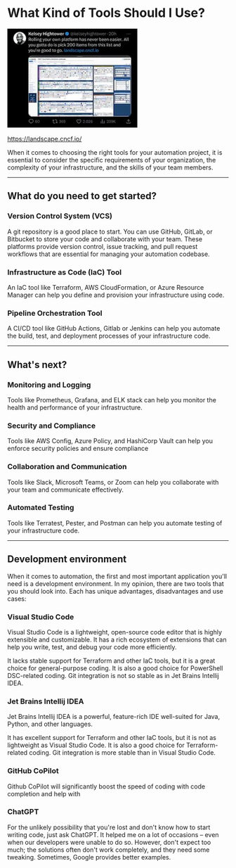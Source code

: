 # What Kind of Tools Should I Use?

![IMG_5716.jpeg](pictures/IMG_5716.jpeg)

https://landscape.cncf.io/

When it comes to choosing the right tools for your automation project, it is essential to consider the specific
requirements of your organization, the complexity of your infrastructure, and the skills of your team members.

---

## What do you need to get started?

### Version Control System (VCS)

A git repository is a good place to start. You can use GitHub, GitLab, or Bitbucket to store your code and collaborate
with your team. These platforms provide version control, issue tracking, and pull request workflows that are essential
for managing your automation codebase.

### Infrastructure as Code (IaC) Tool

An IaC tool like Terraform, AWS CloudFormation, or Azure Resource Manager can help you define and provision your
infrastructure using code.

### Pipeline Orchestration Tool

A CI/CD tool like GitHub Actions, Gitlab or Jenkins can help you automate the build, test, and deployment
processes of your infrastructure code.

---

## What's next?

### Monitoring and Logging

Tools like Prometheus, Grafana, and ELK stack can help you monitor the health and performance of your infrastructure.

### Security and Compliance

Tools like AWS Config, Azure Policy, and HashiCorp Vault can help you enforce security policies and ensure compliance

### Collaboration and Communication

Tools like Slack, Microsoft Teams, or Zoom can help you collaborate with your team and communicate effectively.

### Automated Testing

Tools like Terratest, Pester, and Postman can help you automate testing of your infrastructure code.

---

## Development environment

When it comes to automation, the first and most important application you'll need is a development environment.
In my opinion, there are two tools that you should look into. Each has unique advantages, disadvantages and use cases:

### Visual Studio Code

Visual Studio Code is a lightweight, open-source code editor that is highly extensible and customizable.
It has a rich ecosystem of extensions that can help you write, test, and debug your code more efficiently.

It lacks stable support for Terraform and other IaC tools, but it is a great choice for general-purpose coding. It is
also a good choice for PowerShell DSC-related coding. Git integration is not so stable as in Jet Brains Intellij IDEA.

### Jet Brains Intellij IDEA

Jet Brains Intellij IDEA is a powerful, feature-rich IDE well-suited for Java, Python, and other languages.

It has excellent support for Terraform and other IaC tools, but it is not as lightweight as Visual Studio Code. It is
also a good choice for Terraform-related coding. Git integration is more stable than in Visual Studio Code.

### GitHub CoPilot

Github CoPilot will significantly boost the speed of coding with code completion and help with

### ChatGPT

For the unlikely possibility that you're lost and don't know how to start writing code, just ask ChatGPT.
It helped me on a lot of occasions – even when our developers were unable to do so. However, don't expect too much;
the solutions often don't work completely, and they need some tweaking. Sometimes, Google provides better examples.
